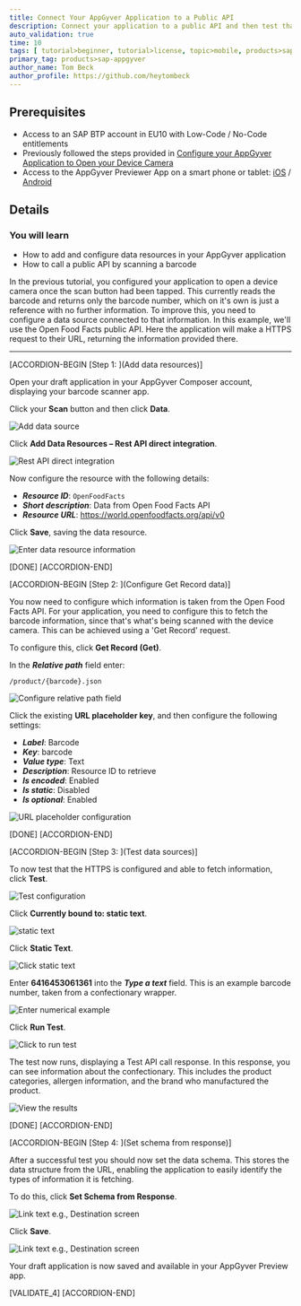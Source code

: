 ```yaml
---
title: Connect Your AppGyver Application to a Public API
description: Connect your application to a public API and then test that it's pulling the right information.
auto_validation: true
time: 10
tags: [ tutorial>beginner, tutorial>license, topic>mobile, products>sap-business-technology-platform]
primary_tag: products>sap-appgyver
author_name: Tom Beck
author_profile: https://github.com/heytombeck
---
```


## Prerequisites
 - Access to an SAP BTP account in EU10 with Low-Code / No-Code entitlements
 - Previously followed the steps provided in [Configure your AppGyver Application to Open your Device Camera](appgyver-configure-camera)
 - Access to the AppGyver Previewer App on a smart phone or tablet: [iOS](https://itunes.apple.com/us/app/appgyver/id1311492157) / [Android](https://play.google.com/store/apps/details?id=com.appgyver.agclient)


## Details
### You will learn
  - How to add and configure data resources in your AppGyver application
  - How to call a public API by scanning a barcode

  In the previous tutorial, you configured your application to open a device camera once the scan button had been tapped. This currently reads the barcode and returns only the barcode number, which on it's own is just a reference with no further information. To improve this, you need to configure a data source connected to that information. In this example, we'll use the Open Food Facts public API. Here the application will make a HTTPS request to their URL, returning the information provided there.

---

[ACCORDION-BEGIN [Step 1: ](Add data resources)]

Open your draft application in your AppGyver Composer account, displaying your barcode scanner app.

Click your **Scan** button and then click **Data**.

![Add data source](add_data_source.png)

Click **Add Data Resources – Rest API direct integration**.

![Rest API direct integration](add_data_resource.png)

Now configure the resource with the following details:

- ***Resource ID***: `OpenFoodFacts`
- ***Short description***: Data from Open Food Facts API
- ***Resource URL***: <https://world.openfoodfacts.org/api/v0>

Click **Save**, saving the data resource.

![Enter data resource information](Enter_data_resource.png)


[DONE]
[ACCORDION-END]

[ACCORDION-BEGIN [Step 2: ](Configure Get Record data)]

You now need to configure which information is taken from the Open Food Facts API. For your application, you need to configure this to fetch the barcode information, since that's what's being scanned with the device camera. This can be achieved using a 'Get Record' request.

To configure this, click **Get Record (Get)**.

In the ***Relative path*** field enter:

`/product/{barcode}.json`

![Configure relative path field](Configure_path.png)

Click the existing **URL placeholder key**, and then configure the following settings:

- ***Label***: Barcode
- ***Key***: barcode
- ***Value type***: Text
- ***Description***: Resource ID to retrieve
- ***Is encoded***: Enabled
- ***Is static***: Disabled
- ***Is optional***: Enabled

![URL placeholder configuration](URL_placeholder.png)

[DONE]
[ACCORDION-END]

[ACCORDION-BEGIN [Step 3: ](Test data sources)]

To now test that the HTTPS is configured and able to fetch information, click **Test**.

![Test configuration](test_config.png)

Click **Currently bound to: static text**.

![static text](not_bound.png)

Click **Static Text**.

![Click static text](static_text.png)

Enter **6416453061361** into the ***Type a text*** field. This is an example barcode number, taken from a confectionary wrapper.

![Enter numerical example](enter_text.png)

Click **Run Test**.

![Click to run test](Run_test.png)

The test now runs, displaying a Test API call response. In this response, you can see information about the confectionary. This includes the product categories, allergen information, and the brand who manufactured the product.

![View the results](test_results.png)

[DONE]
[ACCORDION-END]

[ACCORDION-BEGIN [Step 4: ](Set schema from response)]

After a successful test you should now set the data schema. This stores the data structure from the URL, enabling the application to easily identify the types of information it is fetching.

To do this, click **Set Schema from Response**.

![Link text e.g., Destination screen](set_schema.png)

Click **Save**.

![Link text e.g., Destination screen](save_response.png)

Your draft application is now saved and available in your AppGyver Preview app.

[VALIDATE_4]
[ACCORDION-END]
